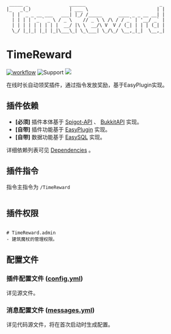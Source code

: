 ```text
 _____ _               ______                           _ 
|_   _(_)              | ___ \                         | |
  | |  _ _ __ ___   ___| |_/ /_____      ____ _ _ __ __| |
  | | | | '_ ` _ \ / _ \    // _ \ \ /\ / / _` | '__/ _` |
  | | | | | | | | |  __/ |\ \  __/\ V  V / (_| | | | (_| |
  \_/ |_|_| |_| |_|\___\_| \_\___| \_/\_/ \__,_|_|  \__,_|
```

# TimeReward

[![workflow](https://github.com/CarmJos/TimeReward/actions/workflows/maven.yml/badge.svg?branch=master)](https://github.com/CarmJos/TimeReward/actions/workflows/maven.yml)
![Support](https://img.shields.io/badge/Minecraft-Java%201.16--Latest-yellow)
![](https://visitor-badge.glitch.me/badge?page_id=TimeReward.readme)

在线时长自动领奖插件，通过指令发放奖励，基于EasyPlugin实现。

## 插件依赖

- **[必须]** 插件本体基于 [Spigot-API](https://hub.spigotmc.org/stash/projects/SPIGOT) 、 [BukkitAPI](http://bukkit.org/) 实现。
- **[自带]** 插件功能基于 [EasyPlugin](https://github.com/CarmJos/EasyPlugin) 实现。
- **[自带]** 数据功能基于 [EasySQL](https://github.com/CarmJos/EasySQL) 实现。
 
详细依赖列表可见 [Dependencies](https://github.com/CarmJos/timereward/network/dependencies) 。

## 插件指令

指令主指令为 `/TimeReward`

```text
```

## 插件权限

```text

# TimeReward.admin
- 建筑魔杖的管理权限。

```

## 配置文件

### 插件配置文件 ([config.yml](src/main/resources/config.yml))

详见源文件。

### 消息配置文件 ([messages.yml](src/main/java/cc/carm/plugin/timereward/configuration/PluginMessages.java))

详见代码源文件，将在首次启动时生成配置。